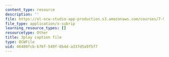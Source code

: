 ```yaml
---
content_type: resource
description: ''
file: https://ol-ocw-studio-app-production.s3.amazonaws.com/courses/7-91j-foundations-of-computational-and-systems-biology-spring-2014/46480fcbb76f549f8b4da337d5a9f5f7_6ROBp57G2ZI.vtt
file_type: application/x-subrip
learning_resource_types: []
resourcetype: Other
title: 3play caption file
type: OCWFile
uid: 46480fcb-b76f-549f-8b4d-a337d5a9f5f7
---
```


